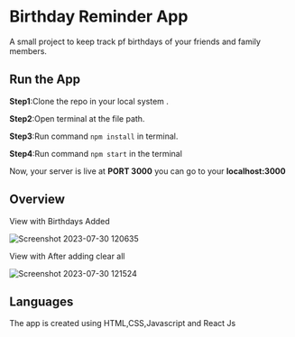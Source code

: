 
# Birthday Reminder App

A small project to keep track pf birthdays of your friends and family members.


## Run the App

**Step1**:Clone the repo in your local system .

**Step2**:Open terminal at the file path.

**Step3**:Run command `npm install` in terminal.

**Step4**:Run command `npm start` in the terminal

Now, your server is live at **PORT 3000** you can go to your **localhost:3000**
## Overview

View with Birthdays Added

![Screenshot 2023-07-30 120635](https://github.com/Arjav1971/Birthday-Reminder-App/assets/125732007/c85b91e9-f68e-4279-9f9f-d1bf3f0296fa)

View with After adding clear all

![Screenshot 2023-07-30 121524](https://github.com/Arjav1971/Birthday-Reminder-App/assets/125732007/4057cd86-3d5c-446e-81be-3131071b0892)


## Languages

The app is created using HTML,CSS,Javascript and React Js

